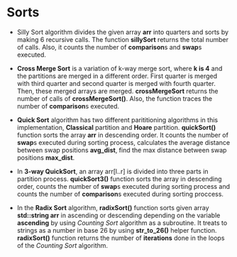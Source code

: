 # Sorts
- Silly Sort algorithm divides the given array **arr** into quarters and sorts by making 6 recursive calls. The function **sillySort** returns the total number of calls. Also, it counts the number of **comparison**s and **swap**s executed.

- **Cross Merge Sort**  is a variation of k-way merge sort, where **k is 4** and the partitions are merged in a different order. First quarter is merged with third quarter and second quarter is merged with fourth quarter. Then, these merged arrays are merged. **crossMergeSort** returns the number of calls of **crossMergeSort()**. Also, the function traces the number of **comparison**s executed.

- **Quick Sort** algorithm has two different parititioning algorithms in this implementation, **Classical** partition and **Hoare** partition. **quickSort()** function sorts the array **arr** in descending order. It counts the number of **swap**s executed during sorting process, calculates the average distance between swap positions **avg_dist**, find the max distance between swap positions **max_dist**.

- In **3-way QuickSort**, an array arr[l..r] is divided into three parts in partition process. **quickSort3()** function sorts the array in descending order, counts the number of **swap**s executed during sorting process and counts the number of **comparison**s executed during sorting proccess. 

- In the **Radix Sort** algorithm, **radixSort()** function sorts given array **std::string arr** in ascending or descending depending on the variable **ascending** by using *Counting Sort* algorithm as a subroutine. It treats to strings as a number in base 26 by using **str_to_26()** helper function. **radixSort()** function returns the number of **iterations** done in the loops of the *Counting Sort* algorithm.
